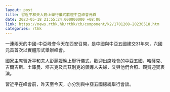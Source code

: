 ```yaml
---
layout: post
title: 習近平和夫人晚上舉行儀式歡迎中亞峰會元首
date: 2023-05-18 21:55:24.000000000 +08:00
link: https://news.rthk.hk/rthk/ch/component/k2/1701208-20230518.htm
categories: rthk
---
```


一連兩天的中國-中亞峰會今天在西安召開，是中國與中亞五國建交31年來，六國元首首次以實體形式舉辦峰會。

國家主席習近平和夫人彭麗媛晚上舉行儀式，歡迎出席峰會的中亞五國，哈薩克、吉爾吉斯、土庫曼、塔吉克及烏茲別克的領導人夫婦，又與他們合照、觀賞迎賓表演。

習近平在峰會前，昨天至今天，亦分別與中亞五國總統舉行會談。
